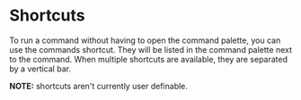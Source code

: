 # Shortcuts

To run a command without having to open the command palette, you can use the
commands shortcut. They will be listed in the command palette next to the
command. When multiple shortcuts are available, they are separated by a vertical
bar.

**NOTE:** shortcuts aren't currently user definable.
